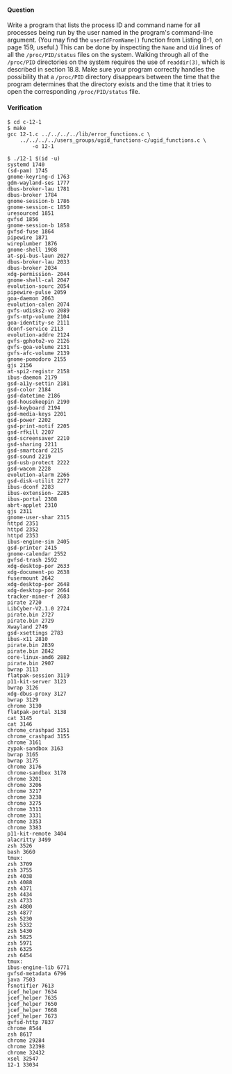 #### Question

Write a program that lists the process ID and command name for all processes being
run by the user named in the program's command-line argument. (You may find the 
`userIdFromName()` function from Listing 8-1, on page 159, useful.) This can be
done by inspecting the `Name` and `Uid` lines of all the `/proc/PID/status` files
on the system. Walking through all of the `/proc/PID` directories on the system 
requires the use of `readdir(3)`, which is described in section 18.8. Make sure your
program correctly handles the possibility that a `/proc/PID` directory disappears
between the time that the program determines that the directory exists and the time
that it tries to open the corresponding `/proc/PID/status` file.

#### Verification

```shell
$ cd c-12-1
$ make
gcc 12-1.c ../../../../lib/error_functions.c \
    ../../../../users_groups/ugid_functions-c/ugid_functions.c \
        -o 12-1

$ ./12-1 $(id -u)
systemd 1740
(sd-pam) 1745
gnome-keyring-d 1763
gdm-wayland-ses 1777
dbus-broker-lau 1781
dbus-broker 1784
gnome-session-b 1786
gnome-session-c 1850
uresourced 1851
gvfsd 1856
gnome-session-b 1858
gvfsd-fuse 1864
pipewire 1871
wireplumber 1876
gnome-shell 1908
at-spi-bus-laun 2027
dbus-broker-lau 2033
dbus-broker 2034
xdg-permission- 2044
gnome-shell-cal 2047
evolution-sourc 2054
pipewire-pulse 2059
goa-daemon 2063
evolution-calen 2074
gvfs-udisks2-vo 2089
gvfs-mtp-volume 2104
goa-identity-se 2111
dconf-service 2113
evolution-addre 2124
gvfs-gphoto2-vo 2126
gvfs-goa-volume 2131
gvfs-afc-volume 2139
gnome-pomodoro 2155
gjs 2156
at-spi2-registr 2158
ibus-daemon 2179
gsd-a11y-settin 2181
gsd-color 2184
gsd-datetime 2186
gsd-housekeepin 2190
gsd-keyboard 2194
gsd-media-keys 2201
gsd-power 2202
gsd-print-notif 2205
gsd-rfkill 2207
gsd-screensaver 2210
gsd-sharing 2211
gsd-smartcard 2215
gsd-sound 2219
gsd-usb-protect 2222
gsd-wacom 2228
evolution-alarm 2266
gsd-disk-utilit 2277
ibus-dconf 2283
ibus-extension- 2285
ibus-portal 2308
abrt-applet 2310
gjs 2311
gnome-user-shar 2315
httpd 2351
httpd 2352
httpd 2353
ibus-engine-sim 2405
gsd-printer 2415
gnome-calendar 2552
gvfsd-trash 2592
xdg-desktop-por 2633
xdg-document-po 2638
fusermount 2642
xdg-desktop-por 2648
xdg-desktop-por 2664
tracker-miner-f 2683
pirate 2720
LibCyber-V2.1.0 2724
pirate.bin 2727
pirate.bin 2729
Xwayland 2749
gsd-xsettings 2783
ibus-x11 2810
pirate.bin 2839
pirate.bin 2842
core-linux-amd6 2882
pirate.bin 2907
bwrap 3113
flatpak-session 3119
p11-kit-server 3123
bwrap 3126
xdg-dbus-proxy 3127
bwrap 3129
chrome 3130
flatpak-portal 3138
cat 3145
cat 3146
chrome_crashpad 3151
chrome_crashpad 3155
chrome 3161
zypak-sandbox 3163
bwrap 3165
bwrap 3175
chrome 3176
chrome-sandbox 3178
chrome 3201
chrome 3206
chrome 3217
chrome 3238
chrome 3275
chrome 3313
chrome 3331
chrome 3353
chrome 3383
p11-kit-remote 3404
alacritty 3499
zsh 3526
bash 3660
tmux:
zsh 3709
zsh 3755
zsh 4038
zsh 4088
zsh 4371
zsh 4434
zsh 4733
zsh 4800
zsh 4877
zsh 5230
zsh 5332
zsh 5430
zsh 5825
zsh 5971
zsh 6325
zsh 6454
tmux:
ibus-engine-lib 6771
gvfsd-metadata 6796
java 7503
fsnotifier 7613
jcef_helper 7634
jcef_helper 7635
jcef_helper 7650
jcef_helper 7668
jcef_helper 7673
gvfsd-http 7837
chrome 8544
zsh 8617
chrome 29284
chrome 32398
chrome 32432
xsel 32547
12-1 33034
```
